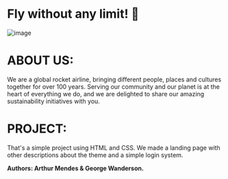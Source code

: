 # Fly without any limit! 🚀
![image](https://github.com/GeorgeWanderson/georgewanderson.github.io/blob/main/areial.png)

# ABOUT US:
We are a global rocket airline, bringing different people, places and cultures together for over 100 years. 
Serving our community and our planet is at the heart of everything we do, and we are delighted to share our amazing sustainability initiatives with you.

# PROJECT:
That's a simple project using HTML and CSS. We made a landing page with other descriptions about the theme and a simple login system.

<strong>Authors: Arthur Mendes & George Wanderson.</strong>
